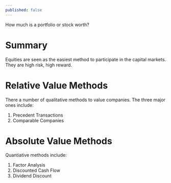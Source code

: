 ```yaml
---
published: false
---
```

How much is a portfolio or stock worth?

# Summary
Equities are seen as the easiest method to participate in the capital markets. They are high risk, high reward.

# Relative Value Methods
There a number of qualitative methods to value companies. The three major ones include:
1. Precedent Transactions
2. Comparable Companies

# Absolute Value Methods
Quantiative methods include:
1. Factor Analysis
2. Discounted Cash Flow
3. Dividend Discount